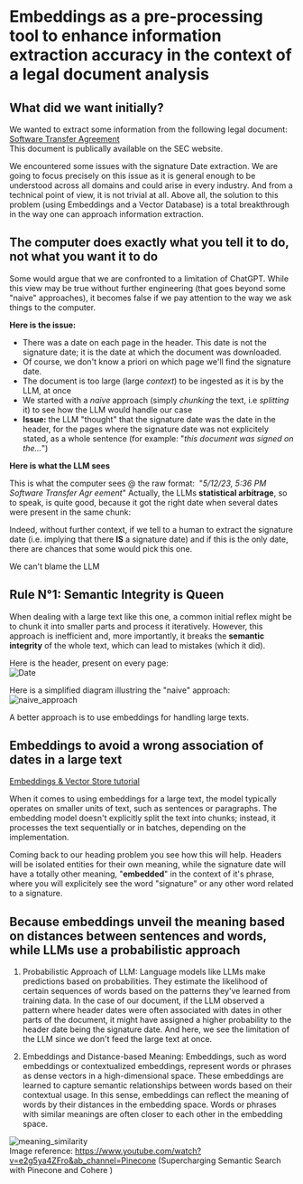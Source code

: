 # Embeddings as a pre-processing tool to enhance information extraction accuracy in the context of a legal document analysis



     
## What did we want initially?

We wanted to extract some information from the following legal document: [Software Transfer Agreement](https://github.com/alexnesov/LLMs-and-Agents/blob/main/Use%20Case/Texts/Software%20Transfer%20Agreement.pdf)  
This document is publically available on the SEC website.

We encountered some issues with the signature Date extraction. We are going to focus precisely on this issue as it is general enough to be understood across all domains and could arise in every industry. And from a technical point of view, it is not trivial at all.
Above all, the solution to this problem (using Embeddings and a Vector Database) is a total breakthrough in the way one can approach information extraction.

## The computer does exactly what you tell it to do, not what you want it to do

Some would argue that we are confronted to a limitation of ChatGPT. While this view may be true without further engineering (that goes beyond some "naive" approaches), it becomes false if we pay attention to the way we ask things to the computer.

**Here is the issue:** 

- There was a date on each page in the header. This date is not the signature date; it is the date at which the document was downloaded.
- Of course, we don't know a priori on which page we'll find the signature date.
- The document is too large (large *context*) to be ingested as it is by the LLM, at once
- We started with a *naive* approach (simply *chunking* the text, i.e *splitting* it) to see how the LLM would handle our case
- **Issue:** the LLM "thought" that the signature date was the date in the header, for the pages where the signature date was not explicitely stated, as a whole sentence (for example: "*this document was signed on the...*")

**Here is what the LLM sees**

This is what the computer sees @ the raw format:   "*5/12/23, 5:36 PM Software Transfer Agr eement*"
Actually, the LLMs **statistical arbitrage**, so to speak, is quite good, because it got the right date when several dates were present in the same chunk:



Indeed, without further context, if we tell to a human to extract the signature date (i.e. implying that there **IS** a signature date) and if this is the only date, there are chances that some would pick this one.

We can't blame the LLM

## Rule N°1: Semantic Integrity is Queen

When dealing with a large text like this one, a common initial reflex might be to chunk it into smaller parts and process it iteratively. However, this approach is inefficient and, more importantly, it breaks the **semantic integrity** of the whole text, which can lead to mistakes (which it did).

Here is the header, present on every page:    
![Date](https://raw.githubusercontent.com/alexnesov/LLMs-and-Agents/main/Use%20Case/Diagrams%20%26%20IMGs/date.png)


Here is a simplified diagram illustring the "naive" approach:
![naive_approach](https://raw.githubusercontent.com/alexnesov/LLMs-and-Agents/main/Use%20Case/Diagrams%20%26%20IMGs/chunk.png)    


A better approach is to use embeddings for handling large texts.

## Embeddings to avoid a wrong association of dates in a large text

[Embeddings & Vector Store tutorial](https://towardsdatascience.com/all-you-need-to-know-to-build-your-first-llm-app-eb982c78ffac)


When it comes to using embeddings for a large text, the model typically operates on smaller units of text, such as sentences or paragraphs. The embedding model doesn't explicitly split the text into chunks; instead, it processes the text sequentially or in batches, depending on the implementation.

Coming back to our heading problem you see how this will help. Headers will be isolated entities for their own meaning, while the signature date will have a totally other meaning, "**embedded**" in the context of it's phrase, where you will explicitely see the word "signature" or any other word related to a signature.

## Because embeddings unveil the meaning based on distances between sentences and words, while LLMs use a probabilistic approach

1. Probabilistic Approach of LLM: Language models like LLMs make predictions based on probabilities. They estimate the likelihood of certain sequences of words based on the patterns they've learned from training data. In the case of our document, if the LLM observed a pattern where header dates were often associated with dates in other parts of the document, it might have assigned a higher probability to the header date being the signature date. And here, we see the limitation of the LLM since we don't feed the large text at once.

2. Embeddings and Distance-based Meaning: Embeddings, such as word embeddings or contextualized embeddings, represent words or phrases as dense vectors in a high-dimensional space. These embeddings are learned to capture semantic relationships between words based on their contextual usage. In this sense, embeddings can reflect the meaning of words by their distances in the embedding space. Words or phrases with similar meanings are often closer to each other in the embedding space.



![meaning_similarity](https://raw.githubusercontent.com/alexnesov/LLMs-and-Agents/main/Vector-based%20Information%20Retrieval%20System/meaning_similarity.png)    
Image reference: https://www.youtube.com/watch?v=e2g5ya4ZFro&ab_channel=Pinecone (Supercharging Semantic Search with Pinecone and Cohere
)

